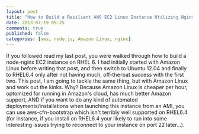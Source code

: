 ```yaml
---
layout: post
title: "How to Build a Resilient AWS EC2 Linux Instance Utilizing Nginx and Node.js (Part 2)"
date: 2013-07-19 09:25
comments: true
published: false
categories: [aws, node.js, Amazon Linux, nginx]
---
```


If you followed read my last post, you were walked through how to build a node-nginx EC2 instance on RHEL 6. I had initially started with Amazon Linux before writing that post, and then switch to Ubuntu 12.04 and finally to RHEL6.4 only after not having much, off-the-bat success with the first two. This post, I am going to tackle the same thing, but with Amazon Linux and work out the kinks. Why? Because Amazon Linux is cheaper per hour, optomized for running in Amazon's cloud, has much better Amazon support, AND if you want to do any kind of automated deployments/installations when launching this instance from an AMI, you can use aws-cfn-bootstrap which isn't terribly well supported on RHEL6.4 (for instance, if you install on RHEL6.4 your likely to run into some interesting issues trying to reconnect to your instance on port 22 later...).